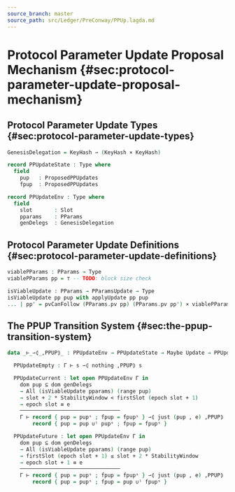 ```yaml
---
source_branch: master
source_path: src/Ledger/PreConway/PPUp.lagda.md
---
```


# Protocol Parameter Update Proposal Mechanism {#sec:protocol-parameter-update-proposal-mechanism}

<!--
```agda
{-# OPTIONS --safe #-}

open import Agda.Builtin.FromNat
open import Algebra; open import stdlib.Algebra.Literals
import Data.Product.Properties as ×
import Data.Nat as ℕ; import Data.Nat.Properties as ℕ

open import Ledger.Prelude hiding (_*_)
open import Ledger.Conway.Specification.Transaction

module Ledger.PreConway.PPUp (txs : _) (open TransactionStructure txs) where

open Semiring Slotʳ using (_*_)
open Semiring-Lit Slotʳ

private variable m n : ℕ
```
-->

## Protocol Parameter Update Types {#sec:protocol-parameter-update-types}

```agda
GenesisDelegation = KeyHash ⇀ (KeyHash × KeyHash)

record PPUpdateState : Type where
  field
    pup   : ProposedPPUpdates
    fpup  : ProposedPPUpdates

record PPUpdateEnv : Type where
  field
    slot       : Slot
    pparams    : PParams
    genDelegs  : GenesisDelegation
```

## Protocol Parameter Update Definitions {#sec:protocol-parameter-update-definitions}

```agda
viablePParams : PParams → Type
viablePParams pp = ⊤ -- TODO: block size check

isViableUpdate : PParams → PParamsUpdate → Type
isViableUpdate pp pup with applyUpdate pp pup
... | pp' = pvCanFollow (PParams.pv pp) (PParams.pv pp') × viablePParams pp'
```

<!--
```agda
private variable
  Γ : PPUpdateEnv
  s : PPUpdateState
  e : Epoch
  pup pupˢ fpupˢ : ProposedPPUpdates

instance
  Dec-pvCanFollow : pvCanFollow ⁇²
  Dec-pvCanFollow {(m , n)} {pv} .dec with pv ≟ (m + 1 , 0) | pv ≟ (m , n + 1)
  ... | no ¬p    | no ¬p₁   = no $ λ where canFollowMajor → ¬p  refl
                                           canFollowMinor → ¬p₁ refl
  ... | no ¬p    | yes refl = yes canFollowMinor
  ... | yes refl | no ¬p    = yes canFollowMajor
  ... | yes refl | yes p    = ⊥-elim $ ℕ.m+1+n≢m m $ ×.×-≡,≡←≡ p .proj₁

```
-->

## The <span class="AgdaDatatype">PPUP</span> Transition System {#sec:the-ppup-transition-system}

```agda
data _⊢_⇀⦇_,PPUP⦈_ : PPUpdateEnv → PPUpdateState → Maybe Update → PPUpdateState → Type where

  PPUpdateEmpty : Γ ⊢ s ⇀⦇ nothing ,PPUP⦈ s

  PPUpdateCurrent : let open PPUpdateEnv Γ in
    dom pup ⊆ dom genDelegs
    → All (isViableUpdate pparams) (range pup)
    → slot + 2 * StabilityWindow < firstSlot (epoch slot + 1)
    → epoch slot ≡ e
    ────────────────────────────────
    Γ ⊢ record { pup = pupˢ ; fpup = fpupˢ } ⇀⦇ just (pup , e) ,PPUP⦈
        record { pup = pup ∪ˡ pupˢ ; fpup = fpupˢ }

  PPUpdateFuture : let open PPUpdateEnv Γ in
    dom pup ⊆ dom genDelegs
    → All (isViableUpdate pparams) (range pup)
    → firstSlot (epoch slot + 1) ≤ slot + 2 * StabilityWindow
    → epoch slot + 1 ≡ e
    ────────────────────────────────
    Γ ⊢ record { pup = pupˢ ; fpup = fpupˢ } ⇀⦇ just (pup , e) ,PPUP⦈
        record { pup = pupˢ ; fpup = pup ∪ˡ fpupˢ }
```

